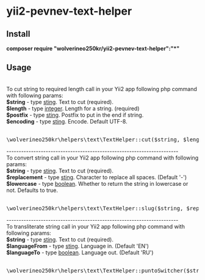 # yii2-pevnev-text-helper
<p>
<h2>Install</h2>
<b>composer require "wolverineo250kr/yii2-pevnev-text-helper":"*"</b>
<h2>Usage</h2>
<br/>
To cut string to required length call in your Yii2 app following php command with following params:<br/>
<b>$string</b> - type <u>sting</u>. Text to cut (required).<br/>
<b>$length</b> - type <u>integer</u>. Length for a string. (required)<br/>
<b>$postfix</b> - type <u>sting</u>. Postfix to put in the end if string.<br/>
<b>$encoding</b> - type <u>sting</u>. Encode. Default UTF-8.<br/>
<br/>
<pre>
\wolverineo250kr\helpers\text\TextHelper::cut($string, $length, $postfix, $encoding);
</pre>
----------------------------------------------------------------------
<br/>
To convert string call in your Yii2 app following php command with following params:<br/>
<b>$string</b> - type <u>sting</u>. Text to cut (required).<br/>
<b>$replacement</b> - type <u>sting</u>. Character to replace all spaces. (Default '-')<br/>
<b>$lowercase</b> - type <u>boolean</u>. Whether to return the string in lowercase or not. Defaults to true.<br/> 
<br/>
<pre>
\wolverineo250kr\helpers\text\TextHelper::slug($string, $replacement, $lowercase);
</pre>
----------------------------------------------------------------------
<br/>
To transliterate string call in your Yii2 app following php command with following params:<br/>
<b>$string</b> - type <u>sting</u>. Text to cut (required).<br/>
<b>$languageFrom</b> - type <u>sting</u>. Language in. (Default 'EN')<br/>
<b>$languageTo</b> - type <u>boolean</u>. Language out. (Default 'RU')<br/> 
<br/>
<pre>
\wolverineo250kr\helpers\text\TextHelper::puntoSwitcher($string, $languageFrom, $languageTo);
</pre>

